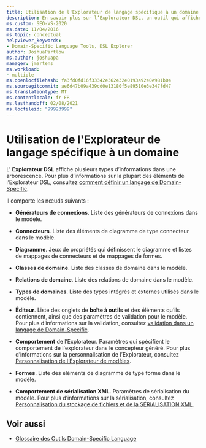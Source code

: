 ```yaml
---
title: Utilisation de l'Explorateur de langage spécifique à un domaine
description: En savoir plus sur l’Explorateur DSL, un outil qui affiche plusieurs types d’informations dans une arborescence et comprend plusieurs nœuds pour la définition d’un langage spécifique à un domaine.
ms.custom: SEO-VS-2020
ms.date: 11/04/2016
ms.topic: conceptual
helpviewer_keywords:
- Domain-Specific Language Tools, DSL Explorer
author: JoshuaPartlow
ms.author: joshuapa
manager: jmartens
ms.workload:
- multiple
ms.openlocfilehash: fa3fd0fd16f33342e362432e0193a92e0e981b04
ms.sourcegitcommit: ae6d47b09a439cd0e13180f5e89510e3e347fd47
ms.translationtype: MT
ms.contentlocale: fr-FR
ms.lasthandoff: 02/08/2021
ms.locfileid: "99923999"
---
```

# <a name="working-with-the-domain-specific-language-explorer"></a>Utilisation de l'Explorateur de langage spécifique à un domaine
L' **Explorateur DSL** affiche plusieurs types d’informations dans une arborescence. Pour plus d’informations sur la plupart des éléments de l’Explorateur DSL, consultez [comment définir un langage de Domain-Specific](../modeling/how-to-define-a-domain-specific-language.md).

 Il comporte les nœuds suivants :

- **Générateurs de connexions**. Liste des générateurs de connexions dans le modèle.

- **Connecteurs**. Liste des éléments de diagramme de type connecteur dans le modèle.

- **Diagramme**. Jeux de propriétés qui définissent le diagramme et listes de mappages de connecteurs et de mappages de formes.

- **Classes de domaine**. Liste des classes de domaine dans le modèle.

- **Relations de domaine**. Liste des relations de domaine dans le modèle.

- **Types de domaines**. Liste des types intégrés et externes utilisés dans le modèle.

- **Éditeur**. Liste des onglets de **boîte à outils** et des éléments qu’ils contiennent, ainsi que des paramètres de validation pour le modèle. Pour plus d’informations sur la validation, consultez [validation dans un langage de Domain-Specific](../modeling/validation-in-a-domain-specific-language.md).

- **Comportement** de l’Explorateur. Paramètres qui spécifient le comportement de l'explorateur dans le concepteur généré. Pour plus d’informations sur la personnalisation de l’Explorateur, consultez [Personnalisation de l’Explorateur de modèles](../modeling/customizing-the-model-explorer.md).

- **Formes**. Liste des éléments de diagramme de type forme dans le modèle.

- **Comportement de sérialisation XML**. Paramètres de sérialisation du modèle. Pour plus d’informations sur la sérialisation, consultez [Personnalisation du stockage de fichiers et de la SÉRIALISATION XML](../modeling/customizing-file-storage-and-xml-serialization.md).

## <a name="see-also"></a>Voir aussi

- [Glossaire des Outils Domain-Specific Language](/previous-versions/bb126564(v=vs.100))